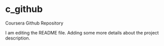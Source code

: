 # c_github
Coursera Github Repository

I am editing the README file. Adding some more details about the project description.


